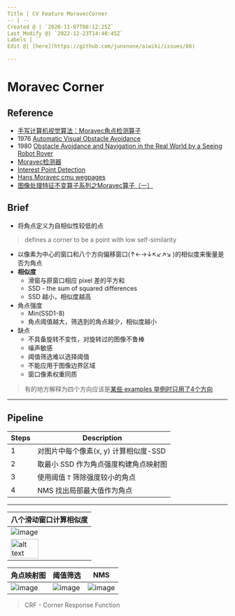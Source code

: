 ```yaml
---
Title | CV Feature MoravecCorner
-- | --
Created @ | `2020-11-07T08:12:25Z`
Last Modify @| `2022-12-23T14:40:45Z`
Labels | ``
Edit @| [here](https://github.com/junxnone/aiwiki/issues/66)

---
```


# Moravec Corner
## Reference
- [手写计算机视觉算法：Moravec角点检测算子](http://zhaoxuhui.top/blog/2019/01/10/MoravecCornerDetection.html)
- 1976 [Automatic Visual Obstacle Avoidance](https://frc.ri.cmu.edu/~hpm/project.archive/robot.papers/1977/aip.txt)
- 1980 [Obstacle Avoidance and Navigation in the Real World by a Seeing Robot Rover](https://www.ri.cmu.edu/pub_files/pub4/moravec_hans_1980_1/moravec_hans_1980_1.pdf)
- [Moravec检测器](https://blog.csdn.net/songzitea/article/details/12846919)
- [Interest Point Detection](http://dept.me.umn.edu/courses/me5286/vision/Notes/2015/ME5286-Lecture8.pdf)
- [Hans Moravec cmu wegpages](https://frc.ri.cmu.edu/~hpm/)
- [图像处理特征不变算子系列之Moravec算子（一）](https://blog.csdn.net/kezunhai/article/details/11176065)


## Brief
- 将角点定义为自相似性较低的点
> defines a corner to be a point with low self-similarity
- 以像素为中心的窗口和八个方向偏移窗口(↑←→↓↖↙↗↘ )的相似度来衡量是否为角点
- **相似度** 
  - 滑窗与原窗口相应 pixel 差的平方和 
  - SSD - the sum of squared differences
  - SSD 越小，相似度越高
- 角点强度
  - Min(SSD1-8)
  - 角点阈值越大，筛选到的角点越少，相似度越小
- 缺点
  - 不具备旋转不变性，对旋转过的图像不鲁棒
  - 噪声敏感
  - 阈值筛选难以选择阈值
  - 不能应用于图像边界区域
  - 窗口像素权重同质


> 有的地方解释为四个方向应该是[某些 examples 举例时只用了4个方向](https://programmer.group/opencv-learning_11-moravec-corner-detection-and-disadvantage.html)



----

## Pipeline
Steps | Description
-- | --
1 | 对图片中每个像素(x, y) 计算相似度-SSD
2 | 取最小 SSD 作为角点强度构建角点映射图
3 | 使用阈值 `T` 筛除强度较小的角点
4 |  NMS 找出局部最大值作为角点

---

八个滑动窗口计算相似度 | 
-- | 
![image](https://user-images.githubusercontent.com/2216970/98492378-9f59a300-2272-11eb-9e51-494bd3864e05.png) |
<img src="https://user-images.githubusercontent.com/2216970/98492385-a2549380-2272-11eb-9e32-12e338b5c1ec.png" alt="alt text" width="60%" height="50%"> |


角点映射图 | 阈值筛选 | NMS
-- | -- | --
![image](https://user-images.githubusercontent.com/2216970/99026741-a2240300-25a6-11eb-923c-642fe83d40b2.png) | ![image](https://user-images.githubusercontent.com/2216970/99026745-a7814d80-25a6-11eb-935a-23289a125a93.png) | ![image](https://user-images.githubusercontent.com/2216970/99026773-b962f080-25a6-11eb-932d-4963f1d698f8.png)


> CRF - Corner Response Function




